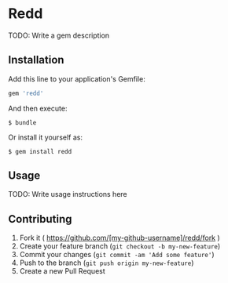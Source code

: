 # Redd

TODO: Write a gem description

## Installation

Add this line to your application's Gemfile:

```ruby
gem 'redd'
```

And then execute:

    $ bundle

Or install it yourself as:

    $ gem install redd

## Usage

TODO: Write usage instructions here

## Contributing

1. Fork it ( https://github.com/[my-github-username]/redd/fork )
2. Create your feature branch (`git checkout -b my-new-feature`)
3. Commit your changes (`git commit -am 'Add some feature'`)
4. Push to the branch (`git push origin my-new-feature`)
5. Create a new Pull Request
